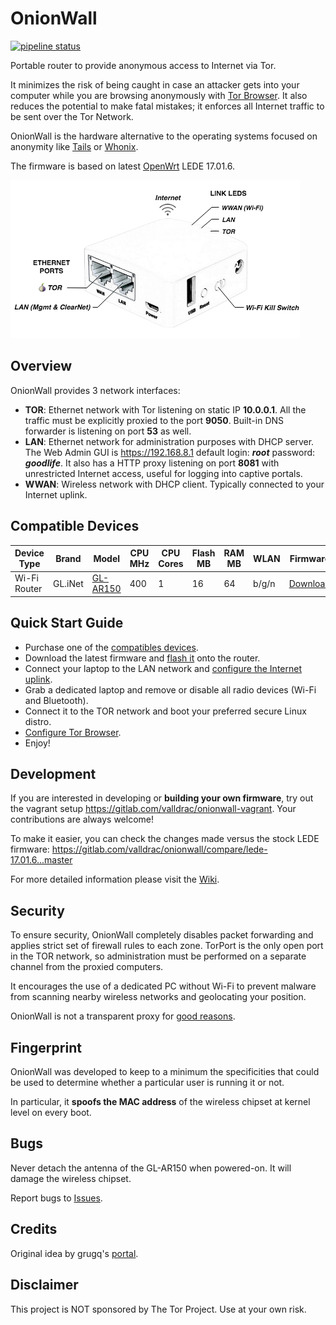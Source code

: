 OnionWall
=========

[![pipeline status](https://gitlab.com/valldrac/onionwall/badges/master/pipeline.svg)](https://gitlab.com/valldrac/onionwall/commits/master)

Portable router to provide anonymous access to Internet via Tor.

It minimizes the risk of being caught in case an attacker gets into your computer while you are browsing anonymously with [Tor Browser](https://www.torproject.org/projects/torbrowser.html.en). It also reduces the potential to make fatal mistakes; it enforces all Internet traffic to be sent over the Tor Network.

OnionWall is the hardware alternative to the operating systems focused on anonymity like [Tails](https://tails.boum.org/) or [Whonix](https://www.whonix.org/).

The firmware is based on latest [OpenWrt](https://openwrt.org/) LEDE 17.01.6.

![Overview](docs/images/overview.png)

## Overview

OnionWall provides 3 network interfaces:

* **TOR**: Ethernet network with Tor listening on static IP **10.0.0.1**. All the traffic must be explicitly proxied to the port **9050**. Built-in DNS forwarder is listening on port **53** as well.
* **LAN**: Ethernet network for administration purposes with DHCP server. The Web Admin GUI is https://192.168.8.1 default login: **_root_** password: **_goodlife_**. It also has a HTTP proxy listening on port **8081** with unrestricted Internet access, useful for logging into captive portals.
* **WWAN**: Wireless network with DHCP client. Typically connected to your Internet uplink.

## Compatible Devices

| Device Type | Brand | Model | CPU MHz | CPU Cores | Flash MB | RAM MB | WLAN | Firmware |
|-|-|-|-|-|-|-|-|-|
| Wi-Fi Router | GL.iNet | [GL-AR150](http://www.gl-inet.com/ar150/) | 400 | 1 | 16 | 64 | b/g/n | [Download](https://gitlab.com/valldrac/onionwall/-/jobs/artifacts/master/browse/bin/targets/ar71xx/generic/?job=gl-ar150) |

## Quick Start Guide

* Purchase one of the [compatibles devices](#compatible-devices).
* Download the latest firmware and [flash it](https://gitlab.com/valldrac/onionwall/wikis/Flashing) onto the router.
* Connect your laptop to the LAN network and [configure the Internet uplink](https://gitlab.com/valldrac/onionwall/wikis/Setup-Wireless).
* Grab a dedicated laptop and remove or disable all radio devices (Wi-Fi and Bluetooth).
* Connect it to the TOR network and boot your preferred secure Linux distro.
* [Configure Tor Browser](https://gitlab.com/valldrac/onionwall/wikis/Configure-Tor-Browser).
* Enjoy!

## Development

If you are interested in developing  or **building your own firmware**, try out the vagrant setup https://gitlab.com/valldrac/onionwall-vagrant. Your contributions are always welcome!

To make it easier, you can check the changes made versus the stock LEDE firmware: https://gitlab.com/valldrac/onionwall/compare/lede-17.01.6...master

For more detailed information please visit the [Wiki](https://gitlab.com/valldrac/onionwall/wikis).

## Security

To ensure security, OnionWall completely disables packet forwarding and applies strict set of firewall rules to each zone. TorPort is the only open port in the TOR network, so administration must be performed on a separate channel from the proxied computers.

It encourages the use of a dedicated PC without Wi-Fi to prevent malware from scanning nearby wireless networks and geolocating your position.

OnionWall is not a transparent proxy for [good reasons](https://trac.torproject.org/projects/tor/wiki/doc/TransparentProxy#WARNING).

## Fingerprint

OnionWall was developed to keep to a minimum the specificities that could be used to determine whether a particular user is running it or not.

In particular, it **spoofs the MAC address** of the wireless chipset at kernel level on every boot.

## Bugs

Never detach the antenna of the GL-AR150 when powered-on. It will damage the wireless chipset.

Report bugs to [Issues](https://gitlab.com/valldrac/onionwall/issues).

## Credits

Original idea by grugq's [portal](https://github.com/grugq/portal).

## Disclaimer

This project is NOT sponsored by The Tor Project. Use at your own risk.
